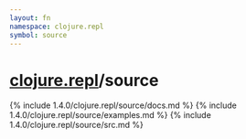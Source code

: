 ```yaml
---
layout: fn
namespace: clojure.repl
symbol: source
---
```


# [clojure.repl](../)/source

{% include 1.4.0/clojure.repl/source/docs.md %}
{% include 1.4.0/clojure.repl/source/examples.md %}
{% include 1.4.0/clojure.repl/source/src.md %}


